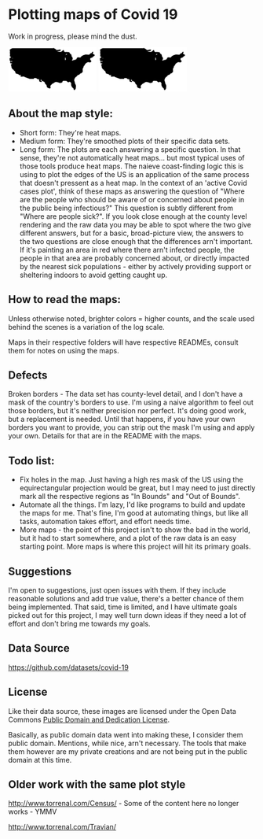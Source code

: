 # Plotting maps of Covid 19

Work in progress, please mind the dust.

![US Map, Total Deaths](us-deaths-small.png)  ![US Map, New Deaths](us-new-deaths7-small.png)

## About the map style:
* Short form: They're heat maps.  
* Medium form: They're smoothed plots of their specific data sets.
* Long form: The plots are each answering a specific question.  In that sense, they're not automatically heat maps... but most typical uses of those tools produce heat maps.  The  naieve coast-finding logic this is using to plot the edges of the US is an application of the same process that doesn't pressent as a heat map.
In the context of an 'active Covid cases plot', think of these maps as answering the question of "Where are the people who should be aware of or concerned about people in the public being infectious?"
This question is subtly different from "Where are people sick?".  If you look close enough at the county level rendering and the raw data you may be able to spot where the two give different answers, but for a basic, broad-picture view, the answers to the two questions are close enough that the differences arn't important.  If it's painting an area in red where there arn't infected people, the people in that area are probably concerned about, or directly impacted by the nearest sick populations - either by actively providing support or sheltering indoors to avoid getting caught up.

## How to read the maps:
Unless otherwise noted, brighter colors = higher counts, and the scale used behind the scenes is a variation of the log scale.

Maps in their respective folders will have respective READMEs, consult them for notes on using the maps.

## Defects
Broken borders - The data set has county-level detail, and I don't have a mask of the country's borders to use.  I'm using a naive algorithm to feel out those borders, but it's neither precision nor perfect.  It's doing good work, but a replacement is needed.  Until that happens, if you have your own borders you want to provide, you can strip out the mask I'm using and apply your own.  Details for that are in the README with the maps.

## Todo list:
* Fix holes in the map.  Just having a high res mask of the US using the equirectangular projection would be great, but I may need to just directly mark all the respective regions as "In Bounds" and "Out of Bounds".
* Automate all the things.  I'm lazy, I'd like programs to build and update the maps for me.  That's fine, I'm good at automating things, but like all tasks, automation takes effort, and effort needs time.
* More maps - the point of this project isn't to show the bad in the world, but it had to start somewhere, and a plot of the raw data is an easy starting point.  More maps is where this project will hit its primary goals.  

## Suggestions
I'm open to suggestions, just open issues with them.  If they include reasonable solutions and add true value, there's a better chance of them being implemented.  That said, time is limited, and I have ultimate goals picked out for this project, I may well turn down ideas if they need a lot of effort and don't bring me towards my goals.

## Data Source
https://github.com/datasets/covid-19

## License

Like their data source, these images are licensed under the Open Data Commons [Public Domain and Dedication License][pddl].

[pddl]: https://www.opendatacommons.org/licenses/pddl/1-0/

Basically, as public domain data went into making these, I consider them public domain.  Mentions, while nice, arn't necessary.
The tools that make them however are my private creations and are not being put in the public domain at this time.

## Older work with the same plot style 
http://www.torrenal.com/Census/ - Some of the content here no longer works - YMMV

http://www.torrenal.com/Travian/


